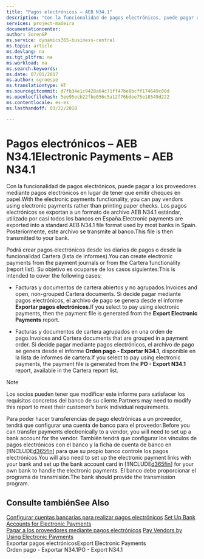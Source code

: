 ```yaml
---
title: "Pagos electrónicos – AEB N34.1"
description: "Con la funcionalidad de pagos electrónicos, puede pagar a los proveedores mediante pagos electrónicos en lugar de tener que emitir cheques en papel. Los pagos electrónicos se exportan a un formato de archivo AEB N34.1 estándar, utilizado por casi todos los bancos en España. Posteriormente, este archivo se transmite al banco."
services: project-madeira
documentationcenter: 
author: SorenGP
ms.service: dynamics365-business-central
ms.topic: article
ms.devlang: na
ms.tgt_pltfrm: na
ms.workload: na
ms.search.keywords: 
ms.date: 07/01/2017
ms.author: sgroespe
ms.translationtype: HT
ms.sourcegitcommit: d7fb34e1c9428a64c71ff47be8bcff174649c00d
ms.openlocfilehash: 5ee95ecb22fbe056c5a12f76bdee75e18549d222
ms.contentlocale: es-es
ms.lasthandoff: 03/22/2018

---
```

# <a name="electronic-payments--aeb-n341"></a><span data-ttu-id="520d8-105">Pagos electrónicos – AEB N34.1</span><span class="sxs-lookup"><span data-stu-id="520d8-105">Electronic Payments – AEB N34.1</span></span>
<span data-ttu-id="520d8-106">Con la funcionalidad de pagos electrónicos, puede pagar a los proveedores mediante pagos electrónicos en lugar de tener que emitir cheques en papel.</span><span class="sxs-lookup"><span data-stu-id="520d8-106">With the electronic payments functionality, you can pay vendors using electronic payments rather than printing paper checks.</span></span> <span data-ttu-id="520d8-107">Los pagos electrónicos se exportan a un formato de archivo AEB N34.1 estándar, utilizado por casi todos los bancos en España.</span><span class="sxs-lookup"><span data-stu-id="520d8-107">Electronic payments are exported into a standard AEB N34.1 file format used by most banks in Spain.</span></span> <span data-ttu-id="520d8-108">Posteriormente, este archivo se transmite al banco.</span><span class="sxs-lookup"><span data-stu-id="520d8-108">This file is then transmitted to your bank.</span></span>  
  
 <span data-ttu-id="520d8-109">Podrá crear pagos electrónicos desde los diarios de pagos o desde la funcionalidad Cartera (lista de informes).</span><span class="sxs-lookup"><span data-stu-id="520d8-109">You can create electronic payments from the payment journals or from the Cartera functionality (report list).</span></span> <span data-ttu-id="520d8-110">Su objetivo es ocuparse de los casos siguientes:</span><span class="sxs-lookup"><span data-stu-id="520d8-110">This is intended to cover the following cases:</span></span>  
  
-   <span data-ttu-id="520d8-111">Facturas y documentos de cartera abiertos y no agrupados.</span><span class="sxs-lookup"><span data-stu-id="520d8-111">Invoices and open, non-grouped Cartera documents.</span></span> <span data-ttu-id="520d8-112">Si decide pagar mediante pagos electrónicos, el archivo de pago se genera desde el informe **Exportar pagos electrónicos**.</span><span class="sxs-lookup"><span data-stu-id="520d8-112">If you select to pay using electronic payments, then the payment file is generated from the **Export Electronic Payments** report.</span></span>  
  
-   <span data-ttu-id="520d8-113">Facturas y documentos de cartera agrupados en una orden de pago.</span><span class="sxs-lookup"><span data-stu-id="520d8-113">Invoices and Cartera documents that are grouped in a payment order.</span></span> <span data-ttu-id="520d8-114">Si decide pagar mediante pagos electrónicos, el archivo de pago se genera desde el informe **Orden pago - Exportar N34.1**, disponible en la lista de informes de cartera.</span><span class="sxs-lookup"><span data-stu-id="520d8-114">If you select to pay using electronic payments, the payment file is generated from the **PO - Export N34.1** report, available in the Cartera report list.</span></span>  
  
> [!NOTE]  
>  <span data-ttu-id="520d8-115">Los socios pueden tener que modificar este informe para satisfacer los requisitos concretos del banco de su cliente.</span><span class="sxs-lookup"><span data-stu-id="520d8-115">Partners may need to modify this report to meet their customer’s bank individual requirements.</span></span>  
  
 <span data-ttu-id="520d8-116">Para poder hacer transferencias de pago electrónicas a un proveedor, tendrá que configurar una cuenta de banco para el proveedor.</span><span class="sxs-lookup"><span data-stu-id="520d8-116">Before you can transfer payments electronically to a vendor, you will need to set up a bank account for the vendor.</span></span> <span data-ttu-id="520d8-117">También tendrá que configurar los vínculos de pagos electrónicos con el banco y la ficha de cuenta de banco en [!INCLUDE[d365fin](../../includes/d365fin_md.md)] para que su propio banco controle los pagos electrónicos.</span><span class="sxs-lookup"><span data-stu-id="520d8-117">You will also need to set up the electronic payment links with your bank and set up the bank account card in [!INCLUDE[d365fin](../../includes/d365fin_md.md)] for your own bank to handle the electronic payments.</span></span> <span data-ttu-id="520d8-118">El banco debe proporcionar el programa de transmisión.</span><span class="sxs-lookup"><span data-stu-id="520d8-118">The bank should provide the transmission program.</span></span>  
  
## <a name="see-also"></a><span data-ttu-id="520d8-119">Consulte también</span><span class="sxs-lookup"><span data-stu-id="520d8-119">See Also</span></span>  
 <span data-ttu-id="520d8-120">[Configurar cuentas bancarias para realizar pagos electrónicos](how-to-set-up-bank-accounts-for-electronic-payments.md) </span><span class="sxs-lookup"><span data-stu-id="520d8-120">[Set Up Bank Accounts for Electronic Payments](how-to-set-up-bank-accounts-for-electronic-payments.md) </span></span>  
 <span data-ttu-id="520d8-121">[Pagar a los proveedores mediante pagos electrónicos](how-to-pay-vendors-by-using-electronic-payments.md) </span><span class="sxs-lookup"><span data-stu-id="520d8-121">[Pay Vendors by Using Electronic Payments](how-to-pay-vendors-by-using-electronic-payments.md) </span></span>  
 <span data-ttu-id="520d8-122">Exportar pagos electrónicos</span><span class="sxs-lookup"><span data-stu-id="520d8-122">Export Electronic Payments</span></span>   
 <span data-ttu-id="520d8-123">Orden pago - Exportar N34.1</span><span class="sxs-lookup"><span data-stu-id="520d8-123">PO - Export N34.1</span></span>
